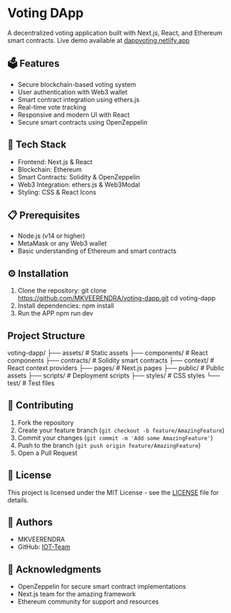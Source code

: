 # Voting DApp

A decentralized voting application built with Next.js, React, and Ethereum smart contracts. Live demo available at [dappvoting.netlify.app](https://dappvoting.netlify.app/)

## 🗳 Features

- Secure blockchain-based voting system
- User authentication with Web3 wallet
- Smart contract integration using ethers.js
- Real-time vote tracking
- Responsive and modern UI with React
- Secure smart contracts using OpenZeppelin

## 🔧 Tech Stack

- Frontend: Next.js & React
- Blockchain: Ethereum
- Smart Contracts: Solidity & OpenZeppelin
- Web3 Integration: ethers.js & Web3Modal
- Styling: CSS & React Icons

## 📋 Prerequisites

- Node.js (v14 or higher)
- MetaMask or any Web3 wallet
- Basic understanding of Ethereum and smart contracts

## ⚙️ Installation

1. Clone the repository:
 git clone https://github.com/MKVEERENDRA/voting-dapp.git
 cd voting-dapp
2. Install dependencies:
   npm install
3. Run the APP
   npm run dev
## Project Structure

voting-dapp/
├── assets/ # Static assets
├── components/ # React components
├── contracts/ # Solidity smart contracts
├── context/ # React context providers
├── pages/ # Next.js pages
├── public/ # Public assets
├── scripts/ # Deployment scripts
├── styles/ # CSS styles
└── test/ # Test files

## 🤝 Contributing

1. Fork the repository
2. Create your feature branch (`git checkout -b feature/AmazingFeature`)
3. Commit your changes (`git commit -m 'Add some AmazingFeature'`)
4. Push to the branch (`git push origin feature/AmazingFeature`)
5. Open a Pull Request

## 📄 License

This project is licensed under the MIT License - see the [LICENSE](LICENSE) file for details.

## 👥 Authors

- MKVEERENDRA
- GitHub: [IOT-Team](https://github.com/MKVEERENDRA)

## 🙏 Acknowledgments

- OpenZeppelin for secure smart contract implementations
- Next.js team for the amazing framework
- Ethereum community for support and resources

